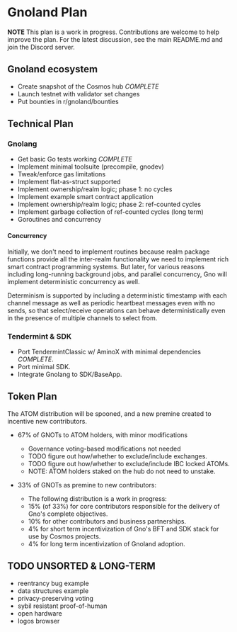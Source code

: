 # Gnoland Plan

__NOTE__ This plan is a work in progress.  Contributions are welcome to help
improve the plan. For the latest discussion, see the main README.md and join
the Discord server.

## Gnoland ecosystem

* Create snapshot of the Cosmos hub _COMPLETE_
* Launch testnet with validator set changes
* Put bounties in r/gnoland/bounties

## Technical Plan

### Gnolang

* Get basic Go tests working _COMPLETE_
* Implement minimal toolsuite (precompile, gnodev)
* Tweak/enforce gas limitations
* Implement flat-as-struct supported
* Implement ownership/realm logic; phase 1: no cycles
* Implement example smart contract application
* Implement ownership/realm logic; phase 2: ref-counted cycles
* Implement garbage collection of ref-counted cycles (long term)
* Goroutines and concurrency

#### Concurrency

Initially, we don't need to implement routines because realm package functions
provide all the inter-realm functionality we need to implement rich smart
contract programming systems.  But later, for various reasons including
long-running background jobs, and parallel concurrency, Gno will implement
deterministic concurrency as well.

Determinism is supported by including a deterministic timestamp with each
channel message as well as periodic heartbeat messages even with no sends, so
that select/receive operations can behave deterministically even in the
presence of multiple channels to select from.

### Tendermint & SDK

* Port TendermintClassic w/ AminoX with minimal dependencies _COMPLETE_.
* Port minimal SDK.
* Integrate Gnolang to SDK/BaseApp.

## Token Plan

The ATOM distribution will be spooned, and a new premine created to incentive new contributors.

* 67% of GNOTs to ATOM holders, with minor modifications
  - Governance voting-based modifications not needed
  - TODO figure out how/whether to exclude/include exchanges.
  - TODO figure out how/whether to exclude/include IBC locked ATOMs.
  - NOTE: ATOM holders staked on the hub do not need to unstake.

* 33% of GNOTs as premine to new contributors:
  - The following distribution is a work in progress:
  - 15% (of 33%) for core contributors responsible for the delivery of Gno's complete objectives.
  - 10% for other contributors and business partnerships.
  -  4% for short term incentivization of Gno's BFT and SDK stack for use by Cosmos projects.
  -  4% for long term incentivization of Gnoland adoption.

## TODO UNSORTED & LONG-TERM

* reentrancy bug example
* data structures example
* privacy-preserving voting
* sybil resistant proof-of-human
* open hardware
* logos browser

